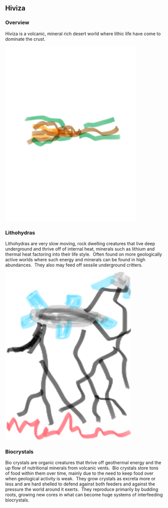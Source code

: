 ## Hiviza

### Overview

Hiviza is a volcanic, mineral rich desert world where lithic life have come to dominate the crust.

![Mineral Hydra](/Stellar_Abyss_Setting_Bible/Photo_Directory/LithHydra.png "Mineral Hydra")

### Lithohydras

Lithohydras are very slow moving, rock dwelling creatures that live deep underground and thrive off of internal heat, minerals such as lithium and thermal heat factoring into their life style.  Often found on more geologically active worlds where such energy and minerals can be found in high abundances.  They also may feed off sessile underground critters.

![Biocrystal](/Stellar_Abyss_Setting_Bible/Photo_Directory/BioCrystal.png "Biocrystal")


### Biocrystals

Bio crystals are organic creatures that thrive off geothermal energy and the up flow of nutritional minerals from volcanic vents.  Bio crystals store tons of food within them over time, mainly due to the need to keep food over when geological activity is weak.  They grow crystals as excreta more or less and are hard shelled to defend against both feeders and against the pressure the world around it exerts.  They reproduce primarily by budding roots, growing new cores in what can become huge systems of interfeeding biocrystals.
